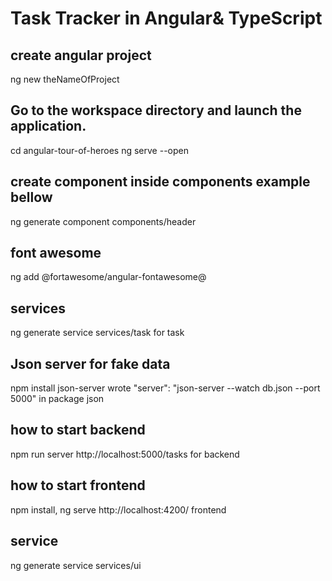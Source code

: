 # Task Tracker in Angular& TypeScript
## create angular project
ng new theNameOfProject

## Go to the workspace directory and launch the application.
cd angular-tour-of-heroes
ng serve --open

## create component inside components example bellow
ng generate component components/header
## font awesome
ng add @fortawesome/angular-fontawesome@

## services
ng generate service services/task  for task 
## Json server for fake data
 npm install json-server
 wrote     "server": "json-server --watch db.json --port 5000" in package json

 ## how to start backend
 npm run server
 http://localhost:5000/tasks for backend
## how to start frontend
npm install, ng serve
http://localhost:4200/ frontend
 ## service
 ng generate service services/ui
